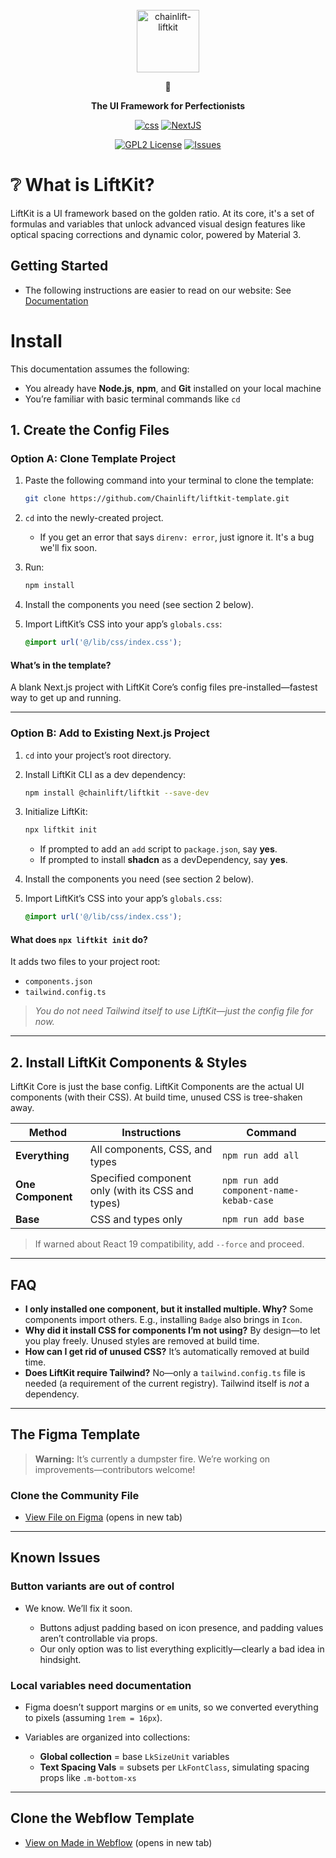 <!-- markdownlint-disable -->
<br />
<div align="center">
  <a href="https://github.com/chainlift/liftkit">
    <img src="https://cdn.prod.website-files.com/657f62adb6ceeafe578853be/68748d8bdb8b734290a3db92_h-lockup-transparent.svg" height="100em" alt="chainlift-liftkit">
  </a>
  <p>🎢</p>
  <p>
    <strong>
      The UI Framework for Perfectionists
    </strong>
  </p>

[![css][css-shield]][css-url]
[![NextJS][nextjs-shield]][nextjs-url]

[![GPL2 License][license-shield]][license-url]
[![Issues][issues-shield]][issues-url]
</div>
<!-- markdownlint-restore -->

# :grey_question: What is LiftKit?
LiftKit is a UI framework based on the golden ratio. At its core, it's a set of formulas and variables that unlock advanced visual design features like optical spacing corrections and dynamic color, powered by Material 3. 

## Getting Started
- The following instructions are easier to read on our website: See [Documentation](https://www.chainlift.io/liftkit/get-started)

# Install

This documentation assumes the following:

* You already have **Node.js**, **npm**, and **Git** installed on your local machine
* You’re familiar with basic terminal commands like `cd`

## 1. Create the Config Files

### Option A: Clone Template Project

1. Paste the following command into your terminal to clone the template:

   ```bash
   git clone https://github.com/Chainlift/liftkit-template.git
   ```
2. `cd` into the newly-created project.

   * If you get an error that says `direnv: error`, just ignore it. It's a bug we'll fix soon.
3. Run:

   ```bash
   npm install
   ```
4. Install the components you need (see section 2 below).
5. Import LiftKit’s CSS into your app’s `globals.css`:

   ```css
   @import url('@/lib/css/index.css');
   ```

#### What’s in the template?

A blank Next.js project with LiftKit Core’s config files pre-installed—fastest way to get up and running.

---

### Option B: Add to Existing Next.js Project

1. `cd` into your project’s root directory.
2. Install LiftKit CLI as a dev dependency:

   ```bash
   npm install @chainlift/liftkit --save-dev
   ```
3. Initialize LiftKit:

   ```bash
   npx liftkit init
   ```

   * If prompted to add an `add` script to `package.json`, say **yes**.
   * If prompted to install **shadcn** as a devDependency, say **yes**.
4. Install the components you need (see section 2 below).
5. Import LiftKit’s CSS into your app’s `globals.css`:

   ```css
   @import url('@/lib/css/index.css');
   ```

#### What does `npx liftkit init` do?

It adds two files to your project root:

* `components.json`
* `tailwind.config.ts`

> *You do not need Tailwind itself to use LiftKit—just the config file for now.*

---

## 2. Install LiftKit Components & Styles

LiftKit Core is just the base config. LiftKit Components are the actual UI components (with their CSS). At build time, unused CSS is tree-shaken away.

| Method            | Instructions                                      | Command                                 |
| ----------------- | ------------------------------------------------- | --------------------------------------- |
| **Everything**    | All components, CSS, and types                    | `npm run add all`                       |
| **One Component** | Specified component only (with its CSS and types) | `npm run add component-name-kebab-case` |
| **Base**          | CSS and types only                                | `npm run add base`                      |

> If warned about React 19 compatibility, add `--force` and proceed.

---

## FAQ

* **I only installed one component, but it installed multiple. Why?**
  Some components import others. E.g., installing `Badge` also brings in `Icon`.
* **Why did it install CSS for components I’m not using?**
  By design—to let you play freely. Unused styles are removed at build time.
* **How can I get rid of unused CSS?**
  It’s automatically removed at build time.
* **Does LiftKit require Tailwind?**
  No—only a `tailwind.config.ts` file is needed (a requirement of the current registry). Tailwind itself is *not* a dependency.

---

## The Figma Template

> **Warning:** It’s currently a dumpster fire. We’re working on improvements—contributors welcome!

### Clone the Community File

* [View File on Figma](https://www.figma.com/community/file/1404856652359938563) (opens in new tab)

---

## Known Issues

### Button variants are out of control

* We know. We’ll fix it soon.

  * Buttons adjust padding based on icon presence, and padding values aren’t controllable via props.
  * Our only option was to list everything explicitly—clearly a bad idea in hindsight.

### Local variables need documentation

* Figma doesn’t support margins or `em` units, so we converted everything to pixels (assuming `1rem = 16px`).
* Variables are organized into collections:

  * **Global collection** = base `LkSizeUnit` variables
  * **Text Spacing Vals** = subsets per `LkFontClass`, simulating spacing props like `.m-bottom-xs`

---

## Clone the Webflow Template

* [View on Made in Webflow](https://www.webflow.com) (opens in new tab)



<!-- MARKDOWN LINKS & IMAGES -->
[nextjs-shield]: https://img.shields.io/badge/Next.js-000000.svg?style=for-the-badge&logo=next.js&logoColor=white
[nextjs-url]: https://github.com/vercel/next.js
[nix-shield]: https://img.shields.io/badge/nix-0175C2?style=for-the-badge&logo=NixOS&logoColor=white
[nix-url]: https://nixos.org/
[css-shield]: https://img.shields.io/badge/CSS3-1572B6.svg?style=for-the-badge&logo=css3&logoColor=white
[css-url]: https://developer.mozilla.org/en-US/docs/Web/CSS
[shadcn-shield]: https://img.shields.io/badge/shadcn-registry-%23EDE9FE.svg?style=for-the-badge&logo=vercel&logoColor=black
[shadcn-url]: https://ui.shadcn.com/docs/registry

[license-shield]: https://img.shields.io/github/license/chainlift/liftkit.svg?style=for-the-badge
[license-url]: https://github.com/chainlift/liftkit/blob/master/LICENSE
[issues-shield]: https://img.shields.io/github/issues/chainlift/liftkit.svg?style=for-the-badge
[issues-url]: https://github.com/chainlift/liftkit/issues
[license-shield]: https://img.shields.io/github/license/chainlift/liftkit.svg?style=for-the-badge
[license-url]: https://github.com/chainlift/liftkit/blob/master/LICENSE
